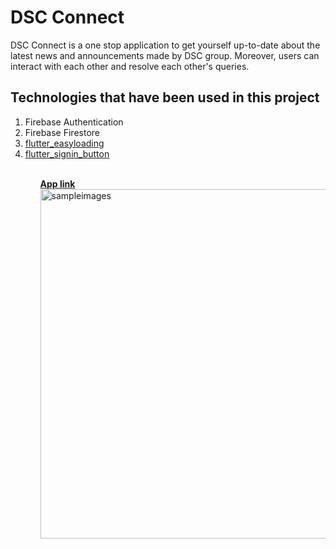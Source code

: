 # DSC Connect

DSC Connect is a one stop application to get yourself up-to-date about the latest news and announcements made by DSC group. Moreover, users can interact with each other and resolve each other's queries.

<h2>Technologies that have been used in this project</h2>
<ol>
  <li>Firebase Authentication</li>
  <li>Firebase Firestore</li>
  <li><a href="https://pub.dev/packages/flutter_easyloading">flutter_easyloading</a></li>
  <li><a href="https://pub.dev/packages/flutter_signin_button">flutter_signin_button</a></li>
<ol>
<br>
<b><a href="https://drive.google.com/file/d/11ez6OerCmbpYWQDwQnCsz0cjywSoP3Ue/view?usp=sharing">App link</a></b>

<br>
<img width="559" alt="sampleimages" src = https://github.com/sanyam12/DSC-Connectblob/master/dsc-connect-pic.png>
